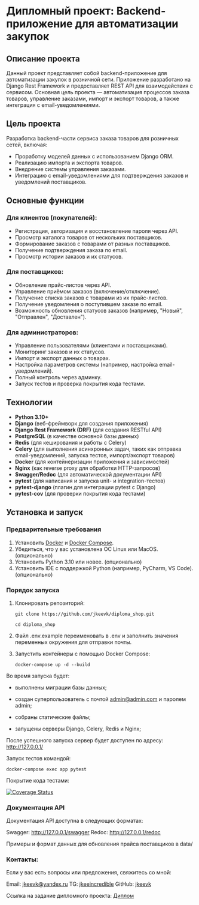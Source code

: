 # Дипломный проект: Backend-приложение для автоматизации закупок

## Описание проекта

Данный проект представляет собой backend-приложение для автоматизации закупок в розничной сети. Приложение разработано на Django Rest Framework и предоставляет REST API для взаимодействия с сервисом. Основная цель проекта — автоматизация процессов заказа товаров, управление заказами, импорт и экспорт товаров, а также интеграция с email-уведомлениями.

## Цель проекта

Разработка backend-части сервиса заказа товаров для розничных сетей, включая:
- Проработку моделей данных с использованием Django ORM.
- Реализацию импорта и экспорта товаров.
- Внедрение системы управления заказами.
- Интеграцию с email-уведомлениями для подтверждения заказов и уведомлений поставщиков.

## Основные функции

### Для клиентов (покупателей):
- Регистрация, авторизация и восстановление пароля через API.
- Просмотр каталога товаров от нескольких поставщиков.
- Формирование заказов с товарами от разных поставщиков.
- Получение подтверждения заказа по email.
- Просмотр истории заказов и их статусов.

### Для поставщиков:
- Обновление прайс-листов через API.
- Управление приёмом заказов (включение/отключение).
- Получение списка заказов с товарами из их прайс-листов.
- Получение уведомления о поступившем заказе по email.
- Возможность обновления статусов заказов (например, "Новый", "Отправлен", "Доставлен").

### Для администраторов:
- Управление пользователями (клиентами и поставщиками).
- Мониторинг заказов и их статусов.
- Импорт и экспорт данных о товарах.
- Настройка параметров системы (например, настройка email-уведомлений).
- Полный контроль через админку.
- Запуск тестов и проверка покрытия кода тестами.

## Технологии

- **Python 3.10+**  
- **Django** (веб-фреймворк для создания приложения)  
- **Django Rest Framework (DRF)** (для создания RESTful API)  
- **PostgreSQL** (в качестве основной базы данных)  
- **Redis** (для кеширования и работы с Celery)  
- **Celery** (для выполнения асинхронных задач, таких как отправка email-уведомлений, запуска тестов, импорт/экспорт товаров)  
- **Docker** (для контейнеризации приложения и зависимостей)  
- **Nginx** (как reverse proxy для обработки HTTP-запросов)  
- **Swagger/Redoc** (для автоматической документации API)  
- **pytest** (для написания и запуска unit- и integration-тестов)  
- **pytest-django** (плагин для интеграции pytest с Django)  
- **pytest-cov** (для проверки покрытия кода тестами)  

## Установка и запуск

### Предварительные требования

1. Установить [Docker](https://www.docker.com/) и [Docker Compose](https://docs.docker.com/compose/install/).
2. Убедиться, что у вас установлена ОС Linux или MacOS. (опционально)
3. Установить Python 3.10 или новее. (опционально)
4. Установить IDE с поддержкой Python (например, PyCharm, VS Code). (опционально)

### Порядок запуска

1. Клонировать репозиторий:
   
   ```git clone https://github.com/jkeevk/diploma_shop.git```

   ```cd diploma_shop```
2. Файл .env.example переименовать в .env и заполнить значения переменных окружения для отправки почты.
   
3. Запустить контейнеры с помощью Docker Compose:

    ```docker-compose up -d --build```

Во время запуска будет:

- выполнены миграции базы данных;

- создан суперпользователь с почтой admin@admin.com и паролем admin;

- собраны статические файлы;

- запущены серверы Django, Celery, Redis и Nginx;

После успешного запуска сервер будет доступен по адресу: http://127.0.0.1/

Запуск тестов командой:

```docker-compose exec app pytest```

Покрытие кода тестами:

[![Coverage Status](https://coveralls.io/repos/github/jkeevk/diploma_shop/badge.svg?branch=main)](https://coveralls.io/github/jkeevk/diploma_shop?branch=main)


### Документация API

Документация API доступна в следующих форматах:

Swagger: http://127.0.0.1/swagger
Redoc: http://127.0.0.1/redoc

Примеры и формат данных для обновления прайса поставщиков в data/

### Контакты:

Если у вас есть вопросы или предложения, свяжитесь со мной:

Email: jkeevk@yandex.ru
TG: [jkeeincredible](https://t.me/jkeeincredible)
GitHub: [jkeevk](https://github.com/jkeevk/)

Ссылка на задание дипломного проекта: [Диплом](https://github.com/netology-code/python-final-diplom)